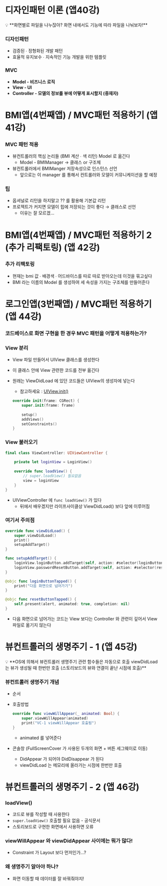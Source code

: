 # 디자인패턴 이론 (앱40강)

<aside>
💡 **화면별로 파일을 나누잖아? 화면 내에서도 기능에 따라 파일을 나눠보자!**

</aside>

### 디자인패턴

- 검증된 ∙ 정형화된 개발 패턴
- 효율적 유지보수 ∙ 지속적인 기능 개발을 위한 템플릿

### MVC

- **Model - 비즈니스 로직**
- **View - UI**
- **Controller - 모델의 정보를 뷰에 어떻게 표시할지 (중재자)**

# BMI앱(4번째앱) / MVC패턴 적용하기 (앱 41강)

### MVC 패턴 적용

- 뷰컨트롤러의 핵심 논리들 (BMI 계산 ∙ 색 리턴) Model 로 옮긴다
    - Model - BMIManager → 클래스 or 구조체
- 뷰컨트롤러에서 BMIManger 저장속성으로 인스턴스 선언
    - 앞으로는 이 manager 를 통해서 컨트롤러와 모델이 커뮤니케이션을 할 예정

### 팁

- 옵셔널로 리턴을 하지말고 ?? 를 활용해 기본값 리턴
- 프로젝트가 커지면 모델이 힙에 저장되는 것이 좋다 → 클래스로 선언
    - 이유는 잘 모르겠…
    
# **BMI앱(4번째앱) / MVC패턴 적용하기 2 (추가 리팩토링) (앱 42강)**

### 추가 리팩토링

- 현재는 bmi 값 ∙ 배경색 ∙ 어드바이스를 따로 따로 받아오는데 이것을 묶고싶다
- BMI 라는 이름의 Model 를 생성하여 세 속성을 가지는 구조체를 만들어준다

# 로그인앱(3번째앱) / MVC패턴 적용하기 (앱 44강)

### 코드베이스로 화면 구현을 한 경우 MVC 패턴을 어떻게 적용하는가?

### View 분리

- View 파일 만들어서 UIView 클래스를 생성한다
- 이 클래스 안에 View 관련한 코드를 전부 옮긴다
- 원래는 ViewDidLoad 에 있던 코드들은 UIView의 생성자에 넣는다
    - 참고하세요 : [UIView.init()](https://www.notion.so/UIView-init-17ad1dd6bdb64bdfa69ea979f8f74961?pvs=21)
    
    ```swift
    override init(frame: CGRect) {
        super.init(frame: frame)
        
        setup()
        addViews()
        setConstraints()
    }
    ```
    

### View 불러오기

```swift
final class ViewController: UIViewController {
    
    private let loginView = LoginView()
    
    override func loadView() {
        // super.loadView() 필요없음
        view = loginView
    }
}
```

- UIViewController 에 `func loadView()` 가 있다
    - 뒤에서 배우겠지만 라이프사이클상 ViewDidLoad() 보다 앞에 이루어짐

### 여기서 주의점

```swift
override func viewDidLoad() {
    super.viewDidLoad()
    print()
    setupAddTarget()
}

func setupAddTarget() {
    loginView.loginButton.addTarget(self, action: #selector(loginButtonTapped), for: .touchUpInside)
    loginView.passwordResetButton.addTarget(self, action: #selector(resetButtonTapped), for: .touchUpInside)
}

@objc func loginButtonTapped() {
    print("다음 화면으로 넘어가기")
}

@objc func resetButtonTapped() {
    self.present(alert, animated: true, completion: nil)
}
```

- 다음 화면으로 넘어가는 코드는 View 보다는 Controller 와 관련이 깊어서 View 파일로 옮기지 않는다

# 뷰컨트롤러의 생명주기 - 1 (앱 45강)

<aside>
💡 **OS에 의해서 뷰컨트롤러 생명주기 관련 함수들은 자동으로 호출
viewDidLoad 는 뷰가 생성될 때 한번만 호출 (스토리보드의 뷰와 연결이 끝난 시점에 호출)**

</aside>

### 뷰컨트롤러 생명주기 개념

- 순서
    
    
- 호출방법
    
    ```swift
    override func viewWillAppear(_ animated: Bool) {
        super.viewWillAppear(animated)
        print("VC-1 viewWillAppear 호출됨")
    }
    ```
    
    - animated 를 넣어준다
- 콘솔창 (FullScreenCover 가 사용된 두개의 화면 + 버튼 세그웨이로 이동)
    
    
    - DidAppear 가 되어야 DidDisappear 가 된다
    - viewDidLoad 는 메모리에 올라가는 시점에 한번만 호출

# 뷰컨트롤러의 생명주기 - 2 (앱 46강)

### loadView()

- 코드로 뷰를 작성할 때 사용한다
- `super.loadView()` 호출할 필요 없음 - 공식문서
- 스토리보드로 구현한 화면에서 사용하면 오류

### viewWillAppear 와 viewDidAppear 사이에는 뭐가 많다!

- Constraint 가 Layout 보다 먼저인가…?

### 왜 생명주기 알아야 하나?

- 화면 이동할 때 데이터를 잘 바꿔줘야지!
